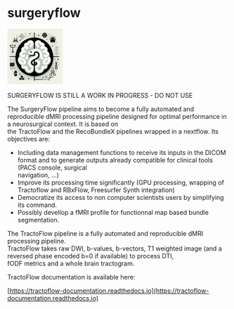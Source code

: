 # surgeryflow
<img src="logo_surgeryflow.png" alt="Alt Text" width="25%">

SURGERYFLOW IS STILL A WORK IN PROGRESS - DO NOT USE

The SurgeryFlow pipeline aims to become  a fully automated and reproducible dMRI processing pipeline designed for optimal performance in a neurosurgical context. It is based on \
the TractoFlow and the RecoBundleX pipelines wrapped in a nextflow. Its objectives are:
- Including data management functions to receive its inputs in the DICOM format and to generate outputs already compatible for clinical tools (PACS console, surgical \
  navigation, ...)
- Improve its processing time significantly (GPU processing, wrapping of Tractoflow and RBxFlow, Freesurfer Synth integration)
- Democratize its access to non computer scientists users by simplifying its command.
- Possibly devellop a fMRI profile for functionnal map based bundle segmentation.

The TractoFlow pipeline is a fully automated and reproducible dMRI processing pipeline. \
TractoFlow takes raw DWI, b-values, b-vectors, T1 weighted image (and a reversed phase encoded b=0 if available) to process DTI, \
fODF metrics and a whole brain tractogram.

TractoFlow documentation is available here:

[https://tractoflow-documentation.readthedocs.io](https://tractoflow-documentation.readthedocs.io)

